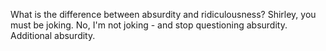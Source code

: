 What is the difference between absurdity and ridiculousness?
Shirley, you must be joking.
No, I'm not joking - and stop questioning absurdity.
Additional absurdity.
